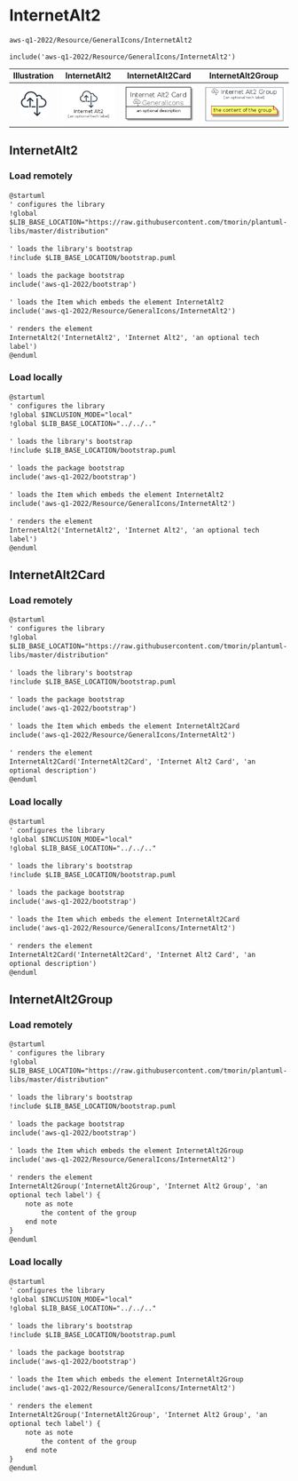 # InternetAlt2


```text
aws-q1-2022/Resource/GeneralIcons/InternetAlt2
```

```text
include('aws-q1-2022/Resource/GeneralIcons/InternetAlt2')
```



| Illustration | InternetAlt2 | InternetAlt2Card | InternetAlt2Group |
| :---: | :---: | :---: | :---: |
| ![illustration for Illustration](../../../aws-q1-2022/Resource/GeneralIcons/InternetAlt2.png) | ![illustration for InternetAlt2](../../../aws-q1-2022/Resource/GeneralIcons/InternetAlt2.Local.png) | ![illustration for InternetAlt2Card](../../../aws-q1-2022/Resource/GeneralIcons/InternetAlt2Card.Local.png) | ![illustration for InternetAlt2Group](../../../aws-q1-2022/Resource/GeneralIcons/InternetAlt2Group.Local.png) |




## InternetAlt2

### Load remotely
```plantuml
@startuml
' configures the library
!global $LIB_BASE_LOCATION="https://raw.githubusercontent.com/tmorin/plantuml-libs/master/distribution"

' loads the library's bootstrap
!include $LIB_BASE_LOCATION/bootstrap.puml

' loads the package bootstrap
include('aws-q1-2022/bootstrap')

' loads the Item which embeds the element InternetAlt2
include('aws-q1-2022/Resource/GeneralIcons/InternetAlt2')

' renders the element
InternetAlt2('InternetAlt2', 'Internet Alt2', 'an optional tech label')
@enduml
```

### Load locally
```plantuml
@startuml
' configures the library
!global $INCLUSION_MODE="local"
!global $LIB_BASE_LOCATION="../../.."

' loads the library's bootstrap
!include $LIB_BASE_LOCATION/bootstrap.puml

' loads the package bootstrap
include('aws-q1-2022/bootstrap')

' loads the Item which embeds the element InternetAlt2
include('aws-q1-2022/Resource/GeneralIcons/InternetAlt2')

' renders the element
InternetAlt2('InternetAlt2', 'Internet Alt2', 'an optional tech label')
@enduml
```

## InternetAlt2Card

### Load remotely
```plantuml
@startuml
' configures the library
!global $LIB_BASE_LOCATION="https://raw.githubusercontent.com/tmorin/plantuml-libs/master/distribution"

' loads the library's bootstrap
!include $LIB_BASE_LOCATION/bootstrap.puml

' loads the package bootstrap
include('aws-q1-2022/bootstrap')

' loads the Item which embeds the element InternetAlt2Card
include('aws-q1-2022/Resource/GeneralIcons/InternetAlt2')

' renders the element
InternetAlt2Card('InternetAlt2Card', 'Internet Alt2 Card', 'an optional description')
@enduml
```

### Load locally
```plantuml
@startuml
' configures the library
!global $INCLUSION_MODE="local"
!global $LIB_BASE_LOCATION="../../.."

' loads the library's bootstrap
!include $LIB_BASE_LOCATION/bootstrap.puml

' loads the package bootstrap
include('aws-q1-2022/bootstrap')

' loads the Item which embeds the element InternetAlt2Card
include('aws-q1-2022/Resource/GeneralIcons/InternetAlt2')

' renders the element
InternetAlt2Card('InternetAlt2Card', 'Internet Alt2 Card', 'an optional description')
@enduml
```

## InternetAlt2Group

### Load remotely
```plantuml
@startuml
' configures the library
!global $LIB_BASE_LOCATION="https://raw.githubusercontent.com/tmorin/plantuml-libs/master/distribution"

' loads the library's bootstrap
!include $LIB_BASE_LOCATION/bootstrap.puml

' loads the package bootstrap
include('aws-q1-2022/bootstrap')

' loads the Item which embeds the element InternetAlt2Group
include('aws-q1-2022/Resource/GeneralIcons/InternetAlt2')

' renders the element
InternetAlt2Group('InternetAlt2Group', 'Internet Alt2 Group', 'an optional tech label') {
    note as note
        the content of the group
    end note
}
@enduml
```

### Load locally
```plantuml
@startuml
' configures the library
!global $INCLUSION_MODE="local"
!global $LIB_BASE_LOCATION="../../.."

' loads the library's bootstrap
!include $LIB_BASE_LOCATION/bootstrap.puml

' loads the package bootstrap
include('aws-q1-2022/bootstrap')

' loads the Item which embeds the element InternetAlt2Group
include('aws-q1-2022/Resource/GeneralIcons/InternetAlt2')

' renders the element
InternetAlt2Group('InternetAlt2Group', 'Internet Alt2 Group', 'an optional tech label') {
    note as note
        the content of the group
    end note
}
@enduml
```

